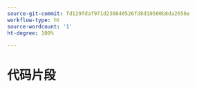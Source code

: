 ```yaml
---
source-git-commit: fd129fdaf971d230840526fd8d10500b8da2656e
workflow-type: ht
source-wordcount: '1'
ht-degree: 100%

---
```

# 代码片段
